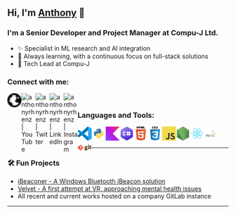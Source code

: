 ## Hi, I'm [Anthony][website] 👋

### I'm a Senior Developer and Project Manager at Compu-J Ltd.
- ✨ Specialist in ML research and AI integration
- 🌱 Always learning, with a continuous focus on full-stack solutions
- 📝 Tech Lead at Compu-J

### Connect with me:

[<img align="left" alt="rhe.nz" width="32px" src="https://raw.githubusercontent.com/iconic/open-iconic/master/svg/globe.svg" />][website]
[<img align="left" alt="anthonyrhenz | YouTube" width="32px" src="https://cdn.jsdelivr.net/npm/simple-icons@v3/icons/youtube.svg" />][youtube]
[<img align="left" alt="anthonyrhenz | Twitter" width="32px" src="https://cdn.jsdelivr.net/npm/simple-icons@v3/icons/twitter.svg" />][twitter]
[<img align="left" alt="anthonyrhenz | LinkedIn" width="32px" src="https://cdn.jsdelivr.net/npm/simple-icons@v3/icons/linkedin.svg" />][linkedin]
[<img align="left" alt="anthonyrhenz | Instagram" width="32px" src="https://cdn.jsdelivr.net/npm/simple-icons@v3/icons/instagram.svg" />][instagram]

<br />

### Languages and Tools:

[<img align="left" alt="Visual Studio Code" width="32px" src="https://raw.githubusercontent.com/github/explore/80688e429a7d4ef2fca1e82350fe8e3517d3494d/topics/visual-studio-code/visual-studio-code.png" />][languagelink]
[<img align="left" alt="Python" width="32px" src="https://raw.githubusercontent.com/github/explore/80688e429a7d4ef2fca1e82350fe8e3517d3494d/topics/python/python.png" />][languagelink]
[<img align="left" alt="Kotlin" width="32px" src="https://raw.githubusercontent.com/github/explore/80688e429a7d4ef2fca1e82350fe8e3517d3494d/topics/kotlin/kotlin.png" />][languagelink]
[<img align="left" alt="CSharp" width="32px" src="https://raw.githubusercontent.com/github/explore/80688e429a7d4ef2fca1e82350fe8e3517d3494d/topics/csharp/csharp.png" />][languagelink]
[<img align="left" alt="HTML5" width="32px" src="https://raw.githubusercontent.com/github/explore/80688e429a7d4ef2fca1e82350fe8e3517d3494d/topics/html/html.png" />][languagelink]
[<img align="left" alt="CSS3" width="32px" src="https://raw.githubusercontent.com/github/explore/80688e429a7d4ef2fca1e82350fe8e3517d3494d/topics/css/css.png" />][languagelink]
[<img align="left" alt="JavaScript" width="32px" src="https://raw.githubusercontent.com/github/explore/80688e429a7d4ef2fca1e82350fe8e3517d3494d/topics/javascript/javascript.png" />][languagelink]
[<img align="left" alt="Node.js" width="32px" src="https://raw.githubusercontent.com/github/explore/80688e429a7d4ef2fca1e82350fe8e3517d3494d/topics/nodejs/nodejs.png" />][languagelink]
[<img align="left" alt="React" width="32px" src="https://raw.githubusercontent.com/github/explore/80688e429a7d4ef2fca1e82350fe8e3517d3494d/topics/react/react.png" />][languagelink]
[<img align="left" alt="MySQL" width="32px" src="https://raw.githubusercontent.com/github/explore/80688e429a7d4ef2fca1e82350fe8e3517d3494d/topics/mysql/mysql.png" />][languagelink]
[<img align="left" alt="Git" width="32px" src="https://raw.githubusercontent.com/github/explore/80688e429a7d4ef2fca1e82350fe8e3517d3494d/topics/git/git.png" />][languagelink]

<br />
<br />

---

### 🛠 Fun Projects
- [iBeaconer - A Windows Bluetooth iBeacon solution](https://github.com/anthonyrhenz/iBeaconer)
- [Velvet - A first attempt at VR, approaching mental health issues](https://github.com/anthonyrhenz/velvet)
- All recent and current works hosted on a company GitLab instance

---

<!-- <img align="left" alt="Anthony's Github Stats" src="https://github-readme-stats.vercel.app/api?username=anthonyrhenz&show_icons=true&hide_border=true&hide=stars,contribs&hide_title=true" /> -->

[website]: http://rhe.nz/
[twitter]: https://twitter.com/tonyrhenz
[youtube]: https://www.youtube.com/channel/UCNwp5Rnnm3kUhSs9EVyOoSg
[instagram]: https://www.instagram.com/anthonyrhenz/
[linkedin]: https://www.linkedin.com/in/anthony-rhenz-bennett/
[languagelink]: #

<!-- LloydTao was here 16/09/2020 -->
